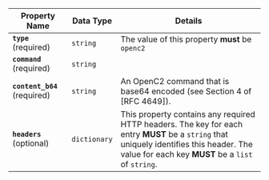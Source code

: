 | **Property Name** | **Data Type** | **Details** |
|---|---|---|
| **`type`** (required) | `string` | The value of this property **must** be `openc2` |
| **`command`** (required) | `string` |  |
| **`content_b64`** (required) | `string` | An OpenC2 command that is base64 encoded (see Section 4 of [RFC 4649]). |
| **`headers`** (optional) | `dictionary` | This property contains any required HTTP headers.   The key for each entry **MUST** be a `string` that uniquely identifies this header. The value for each key **MUST** be a `list` of `string`. |

